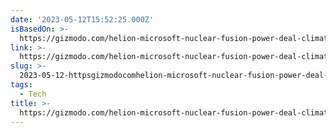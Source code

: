 ```yaml
---
date: '2023-05-12T15:52:25.000Z'
isBasedOn: >-
  https://gizmodo.com/helion-microsoft-nuclear-fusion-power-deal-climate-1850429130
link: >-
  https://gizmodo.com/helion-microsoft-nuclear-fusion-power-deal-climate-1850429130
slug: >-
  2023-05-12-httpsgizmodocomhelion-microsoft-nuclear-fusion-power-deal-climate-1850429130
tags:
  - Tech
title: >-
  https://gizmodo.com/helion-microsoft-nuclear-fusion-power-deal-climate-1850429130
---
```



